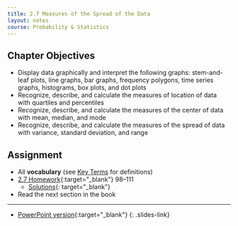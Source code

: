 ```yaml
---
title: 2.7 Measures of the Spread of the Data
layout: notes
course: Probability & Statistics
---
```


## Chapter Objectives

- Display data graphically and interpret the following graphs: stem-and-leaf plots, line graphs, bar graphs, frequency polygons, time series graphs, histograms, box plots, and dot plots
- Recognize, describe, and calculate the measures of location of data with quartiles and percentiles
- Recognize, describe, and calculate the measures of the center of data with mean, median, and mode
- Recognize, describe, and calculate the measures of the spread of data with variance, standard deviation, and range

## Assignment

- All **vocabulary** (see [Key Terms](https://openstax.org/books/statistics/pages/1-key-terms) for definitions)
- [2.7 Homework](https://openstax.org/books/statistics/pages/2-homework#fs-idm25848496){:target="_blank"} 98–111
  - [Solutions](https://manville.instructure.com/courses/5660/files?preview=780645){: target="_blank"}
- Read the next section in the book

---

- [PowerPoint version](https://1drv.ms/p/c/c4097c61e06a2b97/EfRCf-7RTjhEl4qJ-mzxPsUBYsu3KQjScI4ARwkGXnPQKQ?e=6SWCQZ){:target="_blank"}
{: .slides-link}
